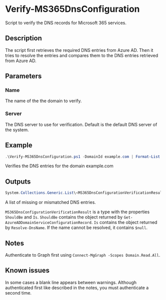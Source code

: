 # Verify-MS365DnsConfiguration

Script to verify the DNS records for Microsoft 365 services.

## Description

The script first retrieves the required DNS entries from Azure AD. Then it tries to resolve the entries and compares them to the DNS entries retrieved from Azure AD.

## Parameters

### Name

The name of the the domain to verify.

### Server

The DNS server to use for verification. Default is the default DNS server of the system.

## Example

```powershell
.\Verify-MS365DnsConfiguration.ps1 -DomainId example.com | Format-List
```

Verifies the DNS entries for the domain example.com

## Outputs

```powershell
System.Collections.Generic.List\<MS365DnsConfigurationVerificationResult\>
```

A list of missing or mismatched DNS entries.

`MS365DnsConfigurationVerificationResult` is a type with the properties `ShouldBe` and `Is`.
`ShouldBe` contains the object returned by `Get-AzureADDomainServiceConfigurationRecord`.
`Is` contains the object returned by `Resolve-DnsName`. If the name cannot be resolved, it contains `$null`.

## Notes

Authenticate to Graph first using `Connect-MgGraph -Scopes Domain.Read.All`.

## Known issues

In some cases a blank line appears between warnings.
Although authenticated first like described in the notes, you must authenticate a second time.
